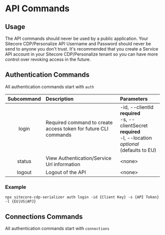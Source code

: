 # API Commands

## Usage

The API commands should never be used by a public application. Your Sitecore CDP/Personalize API Username and Password should never be send to anyone you don't trust. It's recommended that you create a Service API account in your Sitecore CDP/Personalize tenant so you can have more control over revoking access in the future.

## Authentication Commands
All authentication commands start with `auth`

|   Subcommand   | Description                                                     | Parameters                                     |
| :---------: | :-------------------------------------------------------------- | :--------------------------------------------- |
|    login     | Required command to create access token for future CLI commands | -id, --clientId **required** <br />-s, --clientSecret **required**<br />-l, --location *optional* (defaults to EU)|
| status | View Authentication/Service Url information             | \<none>                                        |
| logout | Logout of the API             | \<none>                                        |

### Example
`npx sitecore-cdp-serializer auth login -id {Client Key} -s {API Token} -l {EU|US|APJ}`

## Connections Commands
All authentication commands start with `connections`
